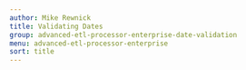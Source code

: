 ```yaml
---
author: Mike Rewnick
title: Validating Dates
group: advanced-etl-processor-enterprise-date-validation
menu: advanced-etl-processor-enterprise
sort: title
---
```

